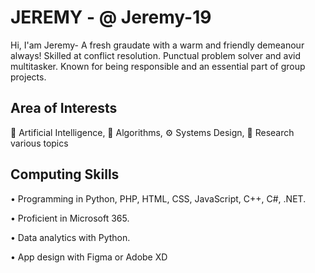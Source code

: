 # JEREMY - @ Jeremy-19

Hi, I'am Jeremy- A fresh graudate with a warm and friendly demeanour always! Skilled at conflict resolution. Punctual problem solver and avid multitasker. Known for being responsible and an essential part of group projects.

## Area of Interests
🤖 Artificial Intelligence,
🔢 Algorithms,
⚙️ Systems Design,
📖 Research various topics

 ## Computing Skills
• Programming in Python, PHP, HTML, CSS, JavaScript, C++, C#, .NET.

• Proficient in Microsoft 365.

• Data analytics with Python.

• App design with Figma or Adobe XD
